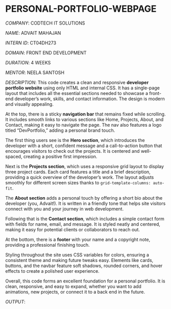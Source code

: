 # PERSONAL-PORTFOLIO-WEBPAGE

*COMPANY*: CODTECH IT SOLUTIONS

*NAME*: ADVAIT MAHAJAN

*INTERN ID*: CT04DH273

*DOMAIN*: FRONT END DEVELOPMENT

*DURATION*: 4 WEEKS

*MENTOR*: NEELA SANTOSH

*DESCRIPTION*: This code creates a clean and responsive **developer portfolio website** using only HTML and internal CSS. It has a single-page layout that includes all the essential sections needed to showcase a front-end developer’s work, skills, and contact information. The design is modern and visually appealing.

At the top, there is a sticky **navigation bar** that remains fixed while scrolling. It includes smooth links to various sections like Home, Projects, About, and Contact, making it easy to navigate the page. The nav also features a logo titled “DevPortfolio,” adding a personal brand touch.

The first thing users see is the **Hero section**, which introduces the developer with a short, confident message and a call-to-action button that encourages visitors to check out the projects. It is centered and well-spaced, creating a positive first impression.

Next is the **Projects section**, which uses a responsive grid layout to display three project cards. Each card features a title and a brief description, providing a quick overview of the developer’s work. The layout adjusts smoothly for different screen sizes thanks to `grid-template-columns: auto-fit`.

The **About section** adds a personal touch by offering a short bio about the developer (you, Advait!). It is written in a friendly tone that helps site visitors connect with you and your journey in web development.

Following that is the **Contact section**, which includes a simple contact form with fields for name, email, and message. It is styled neatly and centered, making it easy for potential clients or collaborators to reach out.

At the bottom, there is a **footer** with your name and a copyright note, providing a professional finishing touch.

Styling throughout the site uses CSS variables for colors, ensuring a consistent theme and making future tweaks easy. Elements like cards, buttons, and the navbar feature soft shadows, rounded corners, and hover effects to create a polished user experience.

Overall, this code forms an excellent foundation for a personal portfolio. It is clean, responsive, and easy to expand, whether you want to add animations, new projects, or connect it to a back end in the future.

*OUTPUT*: 
